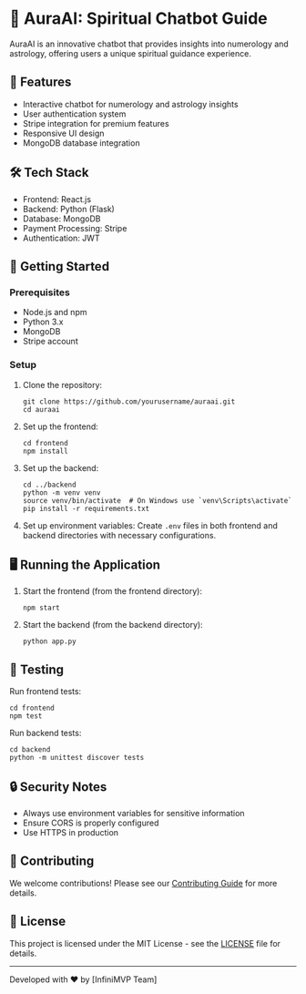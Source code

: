# 🔮 AuraAI: Spiritual Chatbot Guide

AuraAI is an innovative chatbot that provides insights into numerology and astrology, offering users a unique spiritual guidance experience.

## 🌟 Features

- Interactive chatbot for numerology and astrology insights
- User authentication system
- Stripe integration for premium features
- Responsive UI design
- MongoDB database integration

## 🛠 Tech Stack

- Frontend: React.js
- Backend: Python (Flask)
- Database: MongoDB
- Payment Processing: Stripe
- Authentication: JWT

## 🚀 Getting Started

### Prerequisites

- Node.js and npm
- Python 3.x
- MongoDB
- Stripe account

### Setup

1. Clone the repository:
   ```
   git clone https://github.com/yourusername/auraai.git
   cd auraai
   ```

2. Set up the frontend:
   ```
   cd frontend
   npm install
   ```

3. Set up the backend:
   ```
   cd ../backend
   python -m venv venv
   source venv/bin/activate  # On Windows use `venv\Scripts\activate`
   pip install -r requirements.txt
   ```

4. Set up environment variables:
   Create `.env` files in both frontend and backend directories with necessary configurations.

## 🖥 Running the Application

1. Start the frontend (from the frontend directory):
   ```
   npm start
   ```

2. Start the backend (from the backend directory):
   ```
   python app.py
   ```

## 🧪 Testing

Run frontend tests:
```
cd frontend
npm test
```

Run backend tests:
```
cd backend
python -m unittest discover tests
```

## 🔒 Security Notes

- Always use environment variables for sensitive information
- Ensure CORS is properly configured
- Use HTTPS in production

## 🤝 Contributing

We welcome contributions! Please see our [Contributing Guide](CONTRIBUTING.md) for more details.

## 📄 License

This project is licensed under the MIT License - see the [LICENSE](LICENSE) file for details.

---

Developed with ❤️ by [InfiniMVP Team]
